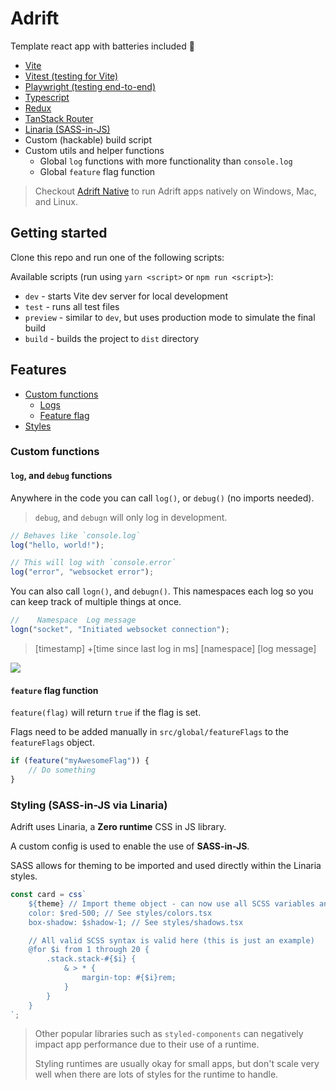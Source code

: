 # Adrift

Template react app with batteries included 🔋

-   [Vite](https://vitejs.dev)
-   [Vitest (testing for Vite)](https://vitest.dev/)
-   [Playwright (testing end-to-end)](https://playwright.dev)
-   [Typescript](https://www.typescriptlang.org)
-   [Redux](https://redux.js.org)
-   [TanStack Router](https://tanstack.com/router/latest)
-   [Linaria (SASS-in-JS)](https://github.com/callstack/linaria)
-   Custom (hackable) build script
-   Custom utils and helper functions
    -   Global `log` functions with more functionality than `console.log`
    -   Global `feature` flag function

> Checkout [Adrift Native](https://github.com/hmerritt/adrift-native) to run Adrift apps natively on Windows, Mac, and Linux.

## Getting started

Clone this repo and run one of the following scripts:

Available scripts (run using `yarn <script>` or `npm run <script>`):

-   `dev` - starts Vite dev server for local development
-   `test` - runs all test files
-   `preview` - similar to `dev`, but uses production mode to simulate the final build
-   `build` - builds the project to `dist` directory

## Features

-   [Custom functions](#custom-functions)
    -   [Logs](#log-and-debug-functions)
    -   [Feature flag](#feature-flag-function)
-   [Styles](#styling-sass-in-js-via-linaria)

### Custom functions

#### `log`, and `debug` functions

Anywhere in the code you can call `log()`, or `debug()` (no imports needed).

> `debug`, and `debugn` will only log in development.

```js
// Behaves like `console.log`
log("hello, world!");

// This will log with `console.error`
log("error", "websocket error");
```

You can also call `logn()`, and `debugn()`. This namespaces each log so you can keep track of multiple things at once.

```js
//    Namespace  Log message
logn("socket", "Initiated websocket connection");
```

> [timestamp] +[time since last log in ms] [namespace] [log message]

![](https://i.imgur.com/VlkNmdi.png)

#### `feature` flag function

`feature(flag)` will return `true` if the flag is set.

Flags need to be added manually in `src/global/featureFlags` to the `featureFlags` object.

```js
if (feature("myAwesomeFlag")) {
	// Do something
}
```

### Styling (SASS-in-JS via Linaria)

Adrift uses Linaria, a **Zero runtime** CSS in JS library.

A custom config is used to enable the use of **SASS-in-JS**.

SASS allows for theming to be imported and used directly within the Linaria styles.

```js
const card = css`
	${theme} // Import theme object - can now use all SCSS variables and mixins set in styles/theme.ts
	color: $red-500; // See styles/colors.tsx
	box-shadow: $shadow-1; // See styles/shadows.tsx

	// All valid SCSS syntax is valid here (this is just an example)
	@for $i from 1 through 20 {
		.stack.stack-#{$i} {
			& > * {
				margin-top: #{$i}rem;
			}
		}
	}
`;
```

> Other popular libraries such as `styled-components` can negatively impact app performance due to their use of a runtime.
>
> Styling runtimes are usually okay for small apps, but don't scale very well when there are lots of styles for the runtime to handle.
